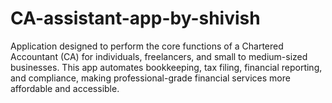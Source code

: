 # CA-assistant-app-by-shivish
Application designed to perform the core functions of a Chartered Accountant (CA) for individuals, freelancers, and small to medium-sized businesses. This app automates bookkeeping, tax filing, financial reporting, and compliance, making professional-grade financial services more affordable and accessible.
